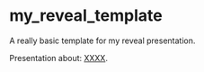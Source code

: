 # my_reveal_template
A really basic template for my reveal presentation.

Presentation about: <a href="http://natacha-beck.github.io/clean_code_presentation/#/" target="_blank">XXXX</a>.
